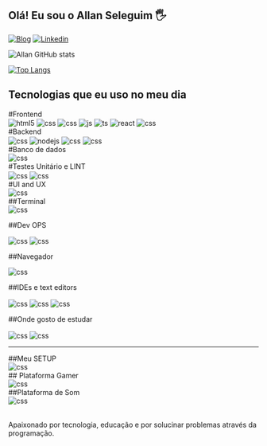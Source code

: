 ## Olá! Eu sou o Allan Seleguim 🖐️

[![Blog](https://img.shields.io/website?label=Selega.com.br&style=for-the-badge&url=https://selega.com/)](https://www.selega.com.br)
[![Linkedin](https://img.shields.io/badge/LinkedIn-0077B5?style=for-the-badge&logo=linkedin&logoColor=white)](https://www.linkedin.com/in/allan-seleguim/)


![Allan GitHub stats](https://github-readme-stats.vercel.app/api?username=allanseleguim&show_icons=true&theme=dracula&count_private=true)

[![Top Langs](https://github-readme-stats.vercel.app/api/top-langs/?username=allanseleguim&langs_count=8)](https://github.com/allanseleguim/github-readme-stats)

## Tecnologias que eu uso no meu dia

<div style="display: inline_block">
  #Frontend
</div>

<div style="display: inline_block">
      <img align="center" alt="html5" src="https://img.shields.io/badge/HTML5-E34F26?style=for-the-badge&logo=html5&logoColor=white" />
      <img align="center" alt="css" src="https://img.shields.io/badge/CSS3-1572B6?style=for-the-badge&logo=css3&logoColor=white" />
      <img align="center" alt="css" src="https://img.shields.io/badge/jQuery-0769AD?style=for-the-badge&logo=jquery&logoColor=white" />
      <img align="center" alt="js" src="https://img.shields.io/badge/JavaScript-F7DF1E?style=for-the-badge&logo=javascript&logoColor=black" />
      <img align="center" alt="ts" src="https://img.shields.io/badge/TypeScript-007ACC?style=for-the-badge&logo=typescript&logoColor=white" />
      <img align="center" alt="react" src="https://img.shields.io/badge/React-20232A?style=for-the-badge&logo=react&logoColor=61DAFB" />
       <img align="center" alt="css" src=" https://img.shields.io/badge/Angular-DD0031?style=for-the-badge&logo=angular&logoColor=white" />
  </div>
  
  <div style="display: inline_block">
  #Backend
  </div>
  
   <div style="display: inline_block">
      <img align="center" alt="css" src="https://img.shields.io/badge/Laravel-FF2D20?style=for-the-badge&logo=laravel&logoColor=white" />
      <img align="center" alt="nodejs" src="https://img.shields.io/badge/Node.js-43853D?style=for-the-badge&logo=node.js&logoColor=white" />
      <img align="center" alt="css" src="https://img.shields.io/badge/.NET-5C2D91?style=for-the-badge&logo=.net&logoColor=white" />
      <img align="center" alt="css" src="https://img.shields.io/badge/PHP-777BB4?style=for-the-badge&logo=php&logoColor=white" />
       </div>
       
  <div style="display: inline_block">
  #Banco de dados
   </div>
  
  <div style="display: inline_block">
    <img align="center" alt="css" src="https://img.shields.io/badge/MySQL-00000F?style=for-the-badge&logo=mysql&logoColor=white" />
    </div>
  
  <div style="display: inline_block">
  #Testes Unitário e LINT
  </div>

<div style="display: inline_block">
    <img align="center" alt="css" src="https://img.shields.io/badge/Jest-323330?style=for-the-badge&logo=Jest&logoColor=white" />
    <img align="center" alt="css" src="https://img.shields.io/badge/SonarLint-CB2029?style=for-the-badge&logo=sonarlint&logoColor=white" />
    </div>

 <div style="display: inline_block">
  #UI and UX
</div>

 <div style="display: inline_block">
  <img align="center" alt="css" src="https://img.shields.io/badge/Figma-F24E1E?style=for-the-badge&logo=figma&logoColor=white" />
  </div>

  <div style="display: inline_block">
  ##Terminal
  </div>


<div style="display: inline_block">
<img align="center" alt="css" src="https://img.shields.io/badge/iTerm2-000000?style=for-the-badge&logo=iterm2&logoColor=white" />
</div>

  ##Dev OPS

<div style="display: inline_block">
      <img align="center" alt="css" src="https://img.shields.io/badge/Jenkins-D24939?style=for-the-badge&logo=Jenkins&logoColor=white" />
  <img align="center" alt="css" src="https://img.shields.io/badge/Jira-0052CC?style=for-the-badge&logo=Jira&logoColor=white" />
  </div>

  ##Navegador 

<div style="display: inline_block">
    <img align="center" alt="css" src="https://img.shields.io/badge/Google_chrome-4285F4?style=for-the-badge&logo=Google-chrome&logoColor=white"/>
    </div>

##IDEs e text editors

<div style="display: inline_block">
<img align="center" alt="css" src="https://img.shields.io/badge/Visual_Studio_Code-0078D4?style=for-the-badge&logo=visual%20studio%20code&logoColor=white" />
  <img align="center" alt="css" src="https://img.shields.io/badge/Visual_Studio-5C2D91?style=for-the-badge&logo=visual%20studio&logoColor=white" />
  <img align="center" alt="css" src="https://img.shields.io/badge/VIM-%2311AB00.svg?&style=for-the-badge&logo=vim&logoColor=white" />
  </div>


  ##Onde gosto de estudar

  <div style="display: inline_block">
   <img align="center" alt="css" src="https://img.shields.io/badge/Udemy-EC5252?style=for-the-badge&logo=Udemy&logoColor=white" />
  <img align="center" alt="css" src="https://img.shields.io/badge/Codecademy-FFF0E5?style=for-the-badge&logo=codecademy&logoColor=303347" />
  </div>
  

<hr>

<div style="display: inline_block">
##Meu SETUP
</div>

<div style="display: inline_block">
    <img align="center" alt="css" src="https://img.shields.io/badge/Apple-MacBook_Pro_2012-999999?style=for-the-badge&logo=apple&logoColor=white" />
 </div>

 <div style="display: inline_block">
## Plataforma Gamer
</div>

<div style="display: inline_block">
    <img align="center" alt="css" src="https://img.shields.io/badge/Xbox-107C10?style=for-the-badge&logo=xbox&logoColor=white" />
  </div>

  
  

  <div style="display: inline_block">
##Plataforma de Som
  </div>

  <div style="display: inline_block">
  <img align="center" alt="css" src="https://img.shields.io/badge/Spotify-1ED760?&style=for-the-badge&logo=spotify&logoColor=white" />
  </div>


  
</div><br/>

Apaixonado por tecnologia, educação e por solucinar problemas através da programação.

